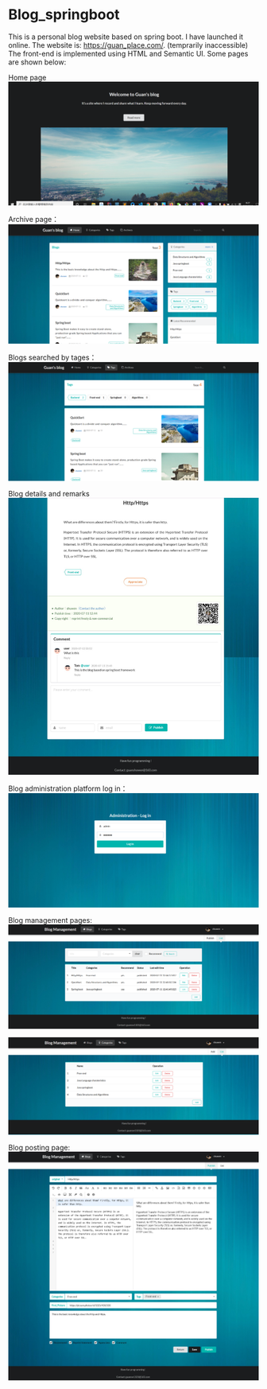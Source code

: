 # Blog_springboot

This is a personal blog website based on spring boot. I have launched it online. The website is: https://guan_place.com/. (temprarily inaccessible) The front-end is implemented using HTML and Semantic UI. Some pages are shown below:

Home page
![Alt text](https://github.com/Arella1101/Blog_springboot/blob/master/demo/%E5%8D%9A%E5%AE%A2%E9%A6%96%E9%A1%B5.png)

Archive page：
![Alt text](https://github.com/Arella1101/Blog_springboot/blob/master/demo/%E5%8D%9A%E5%AE%A2%E5%BD%92%E6%A1%A3.png)

Blogs searched by tages：
![Alt text](https://github.com/Arella1101/Blog_springboot/blob/master/demo/%E6%A0%87%E7%AD%BE.png)

Blog details and remarks
![Alt text](https://github.com/Arella1101/Blog_springboot/blob/master/demo/%E5%8D%9A%E5%AE%A2%E6%AD%A3%E6%96%87%E8%AF%84%E8%AE%BA.png)

Blog administration platform log in：
![Alt text](https://github.com/Arella1101/Blog_springboot/blob/master/demo/%E5%90%8E%E5%A4%A9%E7%AE%A1%E7%90%86%E9%A6%96%E9%A1%B5.png)

Blog management pages:
![Alt text](https://github.com/Arella1101/Blog_springboot/blob/master/demo/%E5%90%8E%E5%8F%B0%E5%8D%9A%E5%AE%A2%E7%AE%A1%E7%90%86.png)


![Alt text](https://github.com/Arella1101/Blog_springboot/blob/master/demo/%E5%90%8E%E5%8F%B0%E5%88%86%E7%B1%BB%E7%AE%A1%E7%90%86.png)

Blog posting page:
![Alt text](https://github.com/Arella1101/Blog_springboot/blob/master/demo/%E5%90%8E%E5%8F%B0%E5%8D%9A%E5%AE%A2%E5%8F%91%E5%B8%83.png)
